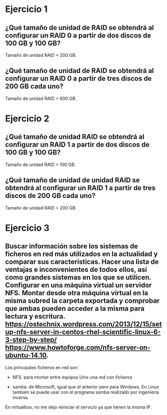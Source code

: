 # Ejercicio 1
## ¿Qué tamaño de unidad de RAID se obtendrá al configurar un RAID 0 a partir de dos discos de 100 GB y 100 GB? 

Tamaño de unidad RAID = 200 GB.


## ¿Qué tamaño de unidad de RAID se obtendrá al configurar un RAID 0 a partir de tres discos de 200 GB cada uno? 

Tamaño de unidad RAID = 600 GB.


# Ejercicio 2
## ¿Qué tamaño de unidad RAID se obtendrá al configurar un RAID 1 a partir de dos discos de 100 GB y 100 GB? 

Tamaño de unidad RAID = 100 GB.

## ¿Qué tamaño de unidad de unidad RAID se obtendrá al configurar un RAID 1 a partir de tres discos de 200 GB cada uno? 

Tamaño de unidad RAID = 200 GB.


# Ejercicio 3
## Buscar información sobre los sistemas de ficheros en red más utilizados en la actualidad y comparar sus características. Hacer una lista de ventajas e inconvenientes de todos ellos, así como grandes sistemas en los que se utilicen. Configurar en una máquina virtual un servidor NFS. Montar desde otra máquina virtual en la misma subred la carpeta exportada y comprobar que ambas pueden acceder a la misma para lectura y escritura. https://ostechnix.wordpress.com/2013/12/15/setup-nfs-server-in-centos-rhel-scientific-linux-6-3-step-by-step/ https://www.howtoforge.com/nfs-server-on-ubuntu-14.10.

Los principales ficheros en red son:

- NFS. para montar entre equipos Unix una red con ficheros

- samba: de Microsoft, igual que el anterior pero para Windows. En Linux también se puede usar con el programa samba realizado por ingeniería incersa.

En virtualbox, no me deja reiniciar el servicio ya que tienen la misma IP.





